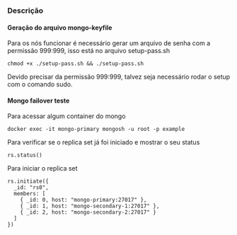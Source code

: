 ### Descrição

#### Geração do arquivo mongo-keyfile

Para os nós funcionar é necessário gerar um arquivo de senha com a permissão 999:999, isso está no arquivo setup-pass.sh

```shell
chmod +x ./setup-pass.sh && ./setup-pass.sh
```

Devido precisar da permissão 999:999, talvez seja necessário rodar o setup com o comando sudo.

#### Mongo failover teste

Para acessar algum container do mongo

```shel
docker exec -it mongo-primary mongosh -u root -p example
```

Para verificar se o replica set já foi iniciado e mostrar o seu status

```shell
rs.status()
```

Para iniciar o replica set

```shell
rs.initiate({
  _id: "rs0",
  members: [
    { _id: 0, host: "mongo-primary:27017" },
    { _id: 1, host: "mongo-secondary-1:27017" },
    { _id: 2, host: "mongo-secondary-2:27017" }
  ]
})
```
